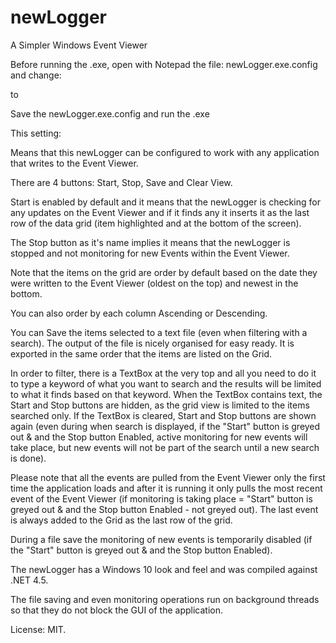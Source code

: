 # newLogger
A Simpler Windows Event Viewer

Before running the .exe, open with Notepad the file: newLogger.exe.config and change:

<add key="loggerName" value="Windows PowerShell"/>

to

<add key="loggerName" value="<< the name of your app on the Windows Event Viewer >>"/>

Save the newLogger.exe.config and run the .exe


This setting: <add key="loggerName" value="Windows PowerShell"/>

Means that this newLogger can be configured to work with any application that writes to the Event Viewer.

There are 4 buttons: Start, Stop, Save and Clear View.

Start is enabled by default and it means that the newLogger is checking for any updates on the Event Viewer and if it finds any it inserts it as the last row of the data grid (item highlighted and at the bottom of the screen).

The Stop button as it's name implies it means that the newLogger is stopped and not monitoring for new Events within the Event Viewer.

Note that the items on the grid are order by default based on the date they were written to the Event Viewer (oldest on the top) and newest in the bottom.

You can also order by each column Ascending or Descending.

You can Save the items selected to a text file (even when filtering with a search). The output of the file is nicely organised for easy ready. It is exported in the same order that the items are listed on the Grid.

In order to filter, there is a TextBox at the very top and all you need to do it to type a keyword of what you want to search and the results will be limited to what it finds based on that keyword. When the TextBox contains text, the Start and Stop buttons are hidden, as the grid view is limited to the items searched only. If the TextBox is cleared, Start and Stop buttons are shown again (even during when search is displayed, if the "Start" button is greyed out & and the Stop button Enabled, active monitoring for new events will take place, but new events will not be part of the search until a new search is done).

Please note that all the events are pulled from the Event Viewer only the first time the application loads and after it is running it only pulls the most recent event of the Event Viewer (if monitoring is taking place =  "Start" button is greyed out & and the Stop button Enabled - not greyed out). The last event is always added to the Grid as the last row of the grid.

During a file save the monitoring of new events is temporarily disabled (if the "Start" button is greyed out & and the Stop button Enabled).

The newLogger has a Windows 10 look and feel and was compiled against .NET 4.5.

The file saving and even monitoring operations run on background threads so that they do not block the GUI of the application.

License: MIT.
